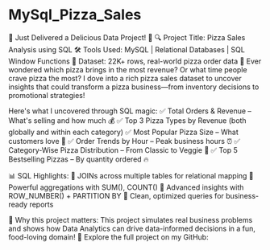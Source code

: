 # MySql_Pizza_Sales

🌟 Just Delivered a Delicious Data Project! 🍕
🔍 Project Title: Pizza Sales Analysis using SQL
 🛠️ Tools Used: MySQL | Relational Databases | SQL Window Functions
 📁 Dataset: 22K+ rows, real-world pizza order data
🍕 Ever wondered which pizza brings in the most revenue? Or what time people crave pizza the most?
I dove into a rich pizza sales dataset to uncover insights that could transform a pizza business—from inventory decisions to promotional strategies!

Here's what I uncovered through SQL magic:
✅ Total Orders & Revenue – What's selling and how much 💰
✅ Top 3 Pizza Types by Revenue (both globally and within each category)
✅ Most Popular Pizza Size – What customers love 🍕
✅ Order Trends by Hour – Peak business hours ⏰
✅ Category-Wise Pizza Distribution – From Classic to Veggie 🌿
✅ Top 5 Bestselling Pizzas – By quantity ordered 🔥

📊 SQL Highlights:
🔹 JOINs across multiple tables for relational mapping
🔹 Powerful aggregations with SUM(), COUNT()
🔹 Advanced insights with ROW_NUMBER() + PARTITION BY
🔹 Clean, optimized queries for business-ready reports

📎 Why this project matters:
 This project simulates real business problems and shows how Data Analytics can drive data-informed decisions in a fun, food-loving domain!
🔗 Explore the full project on my GitHub:
